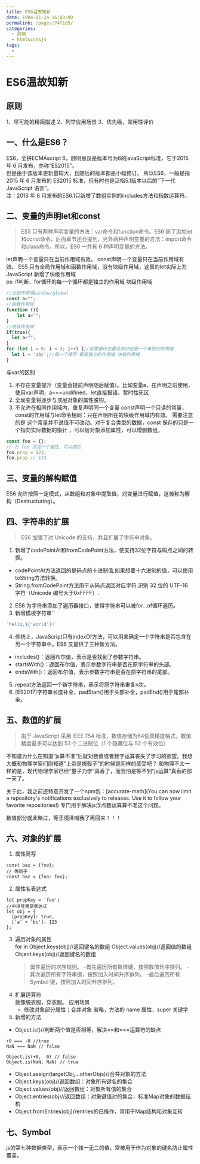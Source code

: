 ```yaml
---
title: ES6温故知新
date: 1984-01-24 16:00:00
permalink: /pages/74f1d5/
categories: 
  - 前端
  - html&css&js
tags: 
  - 
---
```

# ES6温故知新
## 原则
1、尽可能的精简描述
2、列举应用场景
3、优先级，常用性评价

## 一、什么是ES6？
ES6，全拼ECMAscript 6，顾明思议是版本号为6的javaScript标准，它于2015 年 6 月发布，亦称“ES2015”。   
但是由于该版本更新量较大，且随后的版本都是小幅修订。   所以ES6，一般是指2015 年 6 月发布的 ES2015 标准，但有时也是泛指5.1版本以后的“下一代 JavaScript 语言”。   
注：2016 年 6 月发布的ES6.1只新增了数组实例的includes方法和指数运算符。
## 二、变量的声明let和const
> ES5 只有两种声明变量的方法：var命令和function命令。ES6 除了添加let和const命令，后面章节还会提到，另外两种声明变量的方法：import命令和class命令。所以，ES6 一共有 6 种声明变量的方法。  

let声明一个变量只在当前作用域有效。
const声明一个变量只在当前作用域有效。
ES5 只有全局作用域和函数作用域，没有块级作用域，这里的let实际上为 JavaScript 新增了块级作用域   
ps: if判断、for循环的每一个循环都是独立的作用域 块级作用域
```javascript
//全局作用域window/global
const a="";
//函数作用域
function (){
    let a="";
}
//块级作用域
if(true){
  let a="";  
}
for (let i = 0; i < 3; i++) {//设置循环变量这部分也是一个单独的作用域
  let i = 'abc';//每一个循环 都是独立的作用域 块级作用域
}
```
与var的区别
1. 不存在变量提升（变量会提前声明随后赋值）。比如变量a，在声明之前使用，使用var声明，a===undifined，let直接报错。暂时性死区
2. 全局变量将逐步与顶层对象的属性脱钩。
3. 不允许在相同作用域内，重复声明同一个变量
const声明一个只读的常量，
const的作用域与let命令相同：只在声明所在的块级作用域内有效。
需要注意的是 这个常量并不说值不可改动。对于复合类型的数据，const 保存的只是一个指向实际数据的指针
，可以给对象添加属性，可以增删数组。
```javascript
const foo = {};
// 为 foo 添加一个属性，可以成功
foo.prop = 123;
foo.prop // 123
```
## 三、变量的解构赋值
ES6 允许按照一定模式，从数组和对象中提取值，对变量进行赋值，这被称为解构（Destructuring）。
## 四、字符串的扩展
> ES6 加强了对 Unicode 的支持，并且扩展了字符串对象。 

1. 新增了codePointAt和fromCodePoint方法，使支持32位字符与码点之间的转换。
* codePointAt方法返回的是码点的十进制值,如果想要十六进制的值，可以使用toString方法转换。
* String.fromCodePoint方法用于从码点返回对应字符,识别 32 位的 UTF-16 字符（Unicode 编号大于0xFFFF）.
2. ES6 为字符串添加了遍历器接口，使得字符串可以被for...of循环遍历。
3. 新增模板字符串``   
```javascript
`hello,${'world'}!`
```
4. 传统上，JavaScript只有indexOf方法，可以用来确定一个字符串是否包含在另一个字符串中。ES6 又提供了三种新方法。
* includes()：返回布尔值，表示是否找到了参数字符串。
* startsWith()：返回布尔值，表示参数字符串是否在原字符串的头部。
* endsWith()：返回布尔值，表示参数字符串是否在原字符串的尾部。
5. repeat方法返回一个新字符串，表示将原字符串重复n次。
6. [ES2017]字符串长度补全，padStart()用于头部补全，padEnd()用于尾部补全。
## 五、数值的扩展
> 由于 JavaScript 采用 IEEE 754 标准，数值存储为64位双精度格式，数值精度最多可以达到 53 个二进制位（1 个隐藏位与 52 个有效位）   

不知道为什么在知道“js算不准”后就对数值或者数字运算丧失了学习的欲望。我想大概和物理学家们刚知道“上帝是掷骰子”的时候是同样的感受吧？
和物理不太一样的是，现代物理学家已经“量子力学”真香了，而我怕是等不到“js运算”真香的那一天了。

关于此，我之前还特意开发了一个npm包：[accurate-math](You can now limit a repository's notifications exclusively to releases. Use it to follow your favorite repositories!) 专门用于解决js浮点数运算算不准这个问题。

数值部分就此略过，等王境泽喊我了再回来！！！


## 六、对象的扩展
1. 属性简写
```
const baz = {foo};
// 等同于
const baz = {foo: foo};
```
2. 属性名表达式
```
let propKey = 'foo';
//中括号里是表达式
let obj = {
  [propKey]: true,
  ['a' + 'bc']: 123
};
```
3. 遍历对象的属性  
   for in
   Object.keys(obj)//返回键名的数组
   Object.values(obj)//返回值的数组
   Object.keys(obj)//返回键名的数组
   > 属性遍历的次序规则。
    -首先遍历所有数值键，按照数值升序排列。
    -其次遍历所有字符串键，按照加入时间升序排列。
    -最后遍历所有 Symbol 键，按照加入时间升序排列。
4. 扩展运算符   
   就像脱衣服，穿衣服。
   应用场景
   * 修改对象部分属性；合并对象
省略，方法的 name 属性，super 关键字   
5. 新增的方法
* Object.is()//判断两个值是否相等，解决==和===运算符的缺点
```
+0 === -0 //true
NaN === NaN // false

Object.is(+0, -0) // false
Object.is(NaN, NaN) // true
```
* Object.assign(targetObj,...otherObjs)//合并对象的方法
* Object.keys(obj)//返回数组：对象所有键名的集合
* Object.values(obj)//返回数组：对象所有值的集合
* Object.entries(obj)//返回数组：对象键值对的集合，标准Map对象的数据结构
* Object.fromEntries(obj)//entries的已操作，常用于Map结构和对象互转


## 七、Symbol
js的第七种数据类型，表示一个独一无二的值，常被用于作为对象的键名防止属性覆盖。